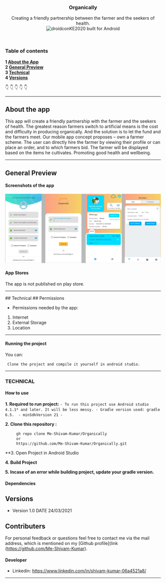 
<p align="center">
  <h3 align="center">Organically</h3>

  <p align="center">
   Creating a friendly partnership between the farmer and the seekers of health.
    <br>
     <img src="https://forthebadge.com/images/badges/built-for-android.svg" alt="droidconKE2020 built for Android">
    <br>
    </p>
</p>

<br>

### Table of contents

**1 [About the App](#about-the-app)**<br>
**2 [General Preview](#general-preview)**<br>
**3 [Technical](#technical)**<br>
**4 [Versions](#versions)**<br>


:point_down: :point_down: :point_down: :point_down: :point_down:

<hr> 

## About the app

This app will create a friendly partnership with the farmer and the seekers of health. The greatest reason farmers switch to artificial means is the cost and difficulty in producing organically. And the solution is to let the fund and the farmers meet. 
Our mobile app concept proposes – own a farmer scheme. The user can directly hire the farmer by viewing their profile or can place an order, and to which farmers bid. The farmer will be displayed based on the items he cultivates. 
Promoting good health and wellbeing.

<hr>

## General Preview


#### Screenshots of the app

<img src="https://github.com/Me-Shivam-Kumar/Organically/blob/master/app/src/main/res/drawable/github%20image.jpg" >



#### App Stores
The app is not published on play store.



<hr>
## Technical
## Permissions


* Permissions needed by the app:

1. Internet
2. External Storage
3. Location

<hr>

#### Running the project


You can:

     Clone the project and compile it yourself in android studio.
   

<hr>

### TECHNICAL

#### How to use

**1. Required to run project:**
       ` - To run this project use Android studio 4.1.1* and later. It will be less messy.
         - Gradle version used: gradle 6.5. 
         - minSdkVersion 21
         - 
        `

**2. Clone this repository :**
 
         gh repo clone Me-Shivam-Kumar/Organically
         or
         https://github.com/Me-Shivam-Kumar/Organically.git
         
**3. Open Project in Android Studio

**4. Build Project**

**5. Incase of an error while building project, update your gradle version.**


#### Dependencies


## Versions 
* Version 1.0  DATE 24/03/2021



## Contributers
For personal feedback or questions feel free to contact me via the mail address, which is mentioned on my [Github profile](link (https://github.com/Me-Shivam-Kumar).

#### Developer
* Linkedin: https://www.linkedin.com/in/shivam-kumar-06a4521a8/

<hr>

 

